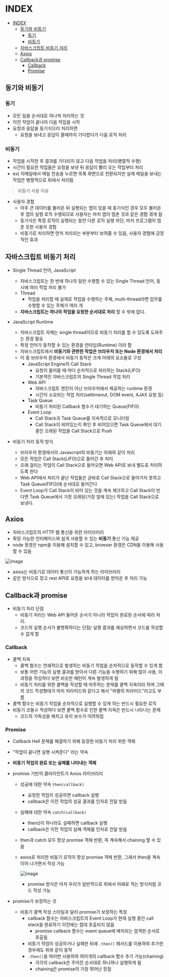 # INDEX

- [INDEX](#index)
  - [동기와 비동기](#동기와-비동기)
    - [동기](#동기)
    - [비동기](#비동기)
  - [자바스크립트 비동기 처리](#자바스크립트-비동기-처리)
  - [Axios](#axios)
  - [Callback과 promise](#callback과-promise)
    - [Callback](#callback)
    - [Promise](#promise)

## 동기와 비동기

### 동기

* 모든 일을 순서대로 하나씩 처리하는 것
* 이전 작업이 끝나야 다음 작업을 시작
* 요청과 응답을 동기식으러 처리하면
  * 요청을 보내고 응답이 올때까지 기다렸다가 다음 로직 처리

### 비동기

* 작업을 시작한 후 결과를 기다리지 않고 다음 작업을 처리(병렬적 수행)
* 시간이 필요한 작업들은 요청을 보낸 뒤 응답이 빨리 오는 작업부터 처리
* ex) 지메일에서 메일 전송을 누르면 목록 화면으로 전환되지만 실제 메일을 보내는 작업은 병렬적으로 뒤에서 처리됨

> 비동기 사용 이유

* 사용자 경험
  * 아주 큰 데이터를 불러온 뒤 실행되는 앱이 있을 때 동기식인 경우 모두 불러온 후 앱의 실행 로직 수행되므로 사용자는 마치 앱이 멈춘 것과 같은 경험 겪게 됨
  * 동기식은 특정 로직이 실행되는 동안 다른 로직 실행 차단, 마치 프로그램이 멈춘 듯한 사용자 경험
  * 비동기로 처리하면 먼저 처리되는 부분부터 보여줄 수 있음, 사용자 경험에 긍정적인 효과

## 자바스크립트 비동기 처리

* Single Thread 언어, JavaScript
  * 자바스크립트는 한 번에 하나의 일만 수행할 수 있는 Single Thread 언어, 동시에 여러 작업 처리 불가
  * Thread
    * 작업을 처리할 때 실제로 작업을 수행하는 주체, multi-thread라면 업무를 수행할 수 있는 주체가 여러 개
  * **자바스크립트는 하나의 작업을 요청한 순서대로 처리** 할 수 밖에 없다.

* JavaScript Runtime
  * 자바스크립트 자체는 single thread이므로 비동기 처리를 할 수 있도록 도와주는 환경 필요
  * 특정 언어가 동작할 수 있는 환경을 런타임(Runtime) 이라 함
  * 자바스크립트에서 **비동기와 관련한 작업은 브라우저 또는 Node 환경에서 처리**
  * 이 중 브라우저 환경에서 비동기 동작은 크게 아래의 요소들로 구성
    * JavaScript Engine의 Call Stack
      * 요청이 들어올 때 마다 순차적으로 처리하는 Stack(LIFO)
      * 기본적인 자바스크립트의 Single Thread 작업 처리
    * Web API
      * 자바스크립트 엔진이 아닌 브라우저에서 제공하는 runtime 환경
      * 시간이 소요되는 작업 처리(settimeout, DOM event, AJAX 요청 등)
    * Task Queue
      * 비동기 처리된 Callback 함수가 대기하는 Queue(FIFO)
    * Event Loop
      * Call Stack과 Task Queue를 지속적으로 모니터링
      * Call Stack이 비어있는지 확인 후 비어있으면 Task Queue에서 대기 중인 오래된 작업을 Call Stack으로 Push

* 비동기 처리 동작 방식
  * 브라우저 환경에서의 Javascript의 비동기는 아래와 같이 처리
  * 모든 작업은 Call Stack(LIFO)으로 들어간 후 처리
  * 오래 걸리는 작업이 Call Stack으로 들어오면 Web API로 보내 별도로 처리하도록 한다
  * Web API에서 처리가 끝난 작업들은 곧바로 Call Stack으로 들어가지 못하고 Task Queue(FIFO)에 순서대로 들어간다
  * Event Loop가 Call Stack이 비어 있는 것을 계속 체크하고 Call Stack이 빈다면 Task Queue에서 가장 오래된(가장 앞에 있는) 작업을 Call Stack으로 보낸다.

## Axios

* 자바스크립트의 HTTP 웹 통신을 위한 라이브러리
* 확장 가능한 인터페이스와 쉽게 사용할 수 있는 **비동기** 통신 기능 제공
* node 환경은 npm을 이용해 설치할 수 있고, browser 환경은 CDN을 이용해 사용할 수 있음

![image](https://user-images.githubusercontent.com/122508528/234150101-452b6067-0e6a-4794-aeeb-03c086358ca9.png)

* axios는 비동기로 데이터 통신이 가능하게 하는 라이브러리
* 같은 방식으로 장고 rest API로 요청을 보내 데이터를 받아온 후 처리 가능

## Callback과 promise

* 비동기 처리 단점
  * 비동기 처리는 Web API 들어온 순서가 아니라 작업이 완료된 순서에 따라 처리.
  * 코드의 실행 순서가 불명확하다는 단점/ 실행 결과를 예상하면서 코드를 작성할 수 없게 함

### Callback

* 콜백 지옥
  * 콜백 함수는 연쇄적으로 발생하는 비동기 작업을 순차적으로 동작할 수 있게 함
  * 보통 어떤 기능의 실행 결과를 받아서 다른 기능을 수행하기 위해 많이 사용, 이 과정을 작성하다 보면 비슷한 패턴이 계속 발생하게 됨
  * 비동기 처리를 위한 콜백을 작성할 때 마주하는 문제를 콜백 지옥이라 하며 그때의 코드 작성형태가 마치 피라미드와 같다고 해서 "파멸의 피라미드"라고도 부름
* 콜백 함수는 비동기 작업을 순차적으로 실행할 수 있게 하는 반드시 필요한 로직
* 비동기 코들ㄹ 작성하다 보면 콜백 함수로 인한 콜백 지옥은 반드시 나타나는 문제
  * 코드의 가독성을 해치고 유지 보수가 어려워짐

### Promise

* Callback Hell 문제를 해결하기 위해 등장한 비동기 처리 위한 객체
* "작업이 끝나면 실행 시켜준다" 라는 약속
* **비동기 작업의 완료 또는 실패를 나타내는 객체**
* promise 기반의 클라이언트가 Axios 라이브러리
  * 성공에 대한 약속 `then(callback)`
    * 요청한 작업이 성공하면 callback 실행
    * callback은 이전 작업의 성공 결과를 인자로 전달 받음
  * 실패에 대한 약속 `catch(callback)`
    * then()이 하나라도 실패하면 callback 실행
    * callback은 이전 작업의 실패 객체를 인자로 전달 받음
  * then과 catch 모두 항상 promise 객체 반환, 즉 계속해서 chaining 할 수 있음
  * axios로 처리한 비동기 로직이 항상 promise 객체 반환, 그래서 then을 계속 이어 나가면서 작성 가능

    ![image](https://user-images.githubusercontent.com/122508528/234152846-b42840b7-a428-4728-9f9a-2642c0cd1889.png)

    * promise 방식은 마치 우리가 일반적으로 위에서 아래로 적는 방식처럼 코드 작성 가능

* promise가 보장하는 것
  * 비동기 콜백 작성 스타일과 달리 promise가 보장하는 특징
    * callback 함수는 자바스크립트의 Event Loop가 현재 실행 중인 call stack을 완료하기 이전에는 절대 호출되지 않음
      * promise callback 함수는 event queue에 배치되는 엄격한 순서로 호출됨
    * 비동기 작업이 성공하거나 실패한 뒤에 `.then()` 메서드를 이용하여 추가한 경우에도 위와 같이 동작
    * `.then()`을 여러번 사용하여 여러개의 callback 함수 추가 가능(chaining)
      * 각각의 callback은 주어진 순서대로 하나하나 실행하게 됨
      * chaining은 promise의 가장 뛰어난 장점
